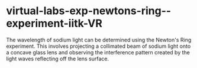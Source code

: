# virtual-labs-exp-newtons-ring--experiment-iitk-VR
The wavelength of sodium light can be determined using the Newton's Ring experiment. This involves projecting a collimated beam of sodium light onto a concave glass lens and observing the interference pattern created by the light waves reflecting off the lens surface. 
